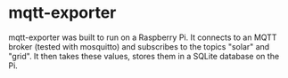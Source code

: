 # mqtt-exporter

mqtt-exporter was built to run on a Raspberry Pi. It connects to an MQTT broker (tested with mosquitto) and subscribes to the topics "solar" and "grid". It then takes these values, stores them in a SQLite database on the Pi.
